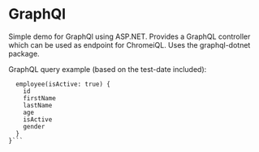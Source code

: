 # GraphQl
Simple demo for GraphQl using ASP.NET. Provides a GraphQL controller which can be used as endpoint for ChromeiQL. Uses the graphql-dotnet package.

GraphQL query example (based on the test-date included):
```query {
  employee(isActive: true) {
    id
    firstName
    lastName
    age
    isActive
    gender
  }
}```
